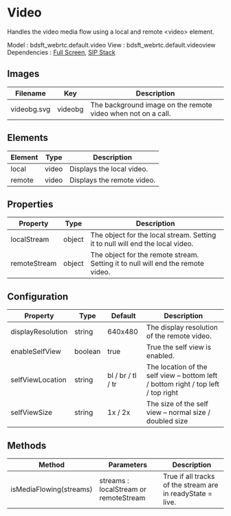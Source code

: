 # Video

Handles the video media flow using a local and remote \<video\> element.

Model : bdsft_webrtc.default.video
View : bdsft_webrtc.default.videoview
Dependencies : [Full Screen](https://github.com/BroadSoft-Xtended/Library-WebRTC-FullScreen), [SIP Stack](https://github.com/BroadSoft-Xtended/Library-WebRTC-SIPStack)

## Images
<a name="images"></a>

Filename     |Key      |Description
-------------|---------|--------------------------------------------------------------
videobg.svg  |videobg  |The background image on the remote video when not on a call.

## Elements
<a name="elements"></a>

Element  |Type   |Description
---------|-------|----------------------------
local    |video  |Displays the local video.
remote   |video  |Displays the remote video.

## Properties
<a name="properties"></a>

Property      |Type    |Description
--------------|--------|---------------------------------------------------------------------------------
localStream   |object  |The object for the local stream. Setting it to null will end the local video.
remoteStream  |object  |The object for the remote stream. Setting it to null will end the remote video.

## Configuration
<a name="configuration"></a>

Property           |Type     |Default            |Description
-------------------|---------|-------------------|-----------------------------------------------------------------------------------
displayResolution  |string   |640x480            |The display resolution of the remote video.
enableSelfView     |boolean  |true               |True the self view is enabled.
selfViewLocation   |string   |bl / br / tl / tr  |The location of the self view – bottom left / bottom right / top left / top right
selfViewSize       |string   |1x / 2x            |The size of the self view – normal size / doubled size

## Methods
<a name="methods"></a>

Method                   |Parameters                             |Description
-------------------------|---------------------------------------|------------------------------------------------------------
isMediaFlowing(streams)  |streams : localStream or remoteStream  |True if all tracks of the stream are in readyState = live.
